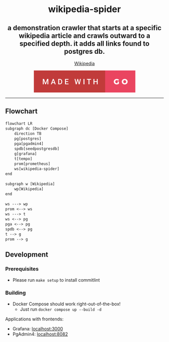 <h1 align="center">
  wikipedia-spider
</h1>
<h2 align="center">
  a demonstration crawler that starts at a specific wikipedia article and crawls outward to a specified depth. it adds all links found to postgres db.
</h2>

<div align="center">

[Wikipedia][wikipedia-link]

[![Made With Go][made-with-go-badge]][for-the-badge-link]

</div>

---
## Flowchart
```mermaid
flowchart LR
subgraph dc [Docker Compose]
    direction TB
    pg[postgres]
    pga[pgadmin4]
    spdb[seedpostgresdb]
    g[grafana]
    t[tempo]
    prom[prometheus]
    ws[wikipedia-spider]
end

subgraph w [Wikipedia]
    wp[Wikipedia]
end

ws ---> wp
prom <--> ws
ws ---> t
ws <--> pg
pga <--> pg
spdb <--> pg
t --> g
prom --> g
```

## Development
### Prerequisites
* Please run `make setup` to install commitlint

### Building
* Docker Compose should work right-out-of-the-box!
  * Just run `docker compose up --build -d`

Applications with frontends:
* Grafana: [localhost:3000](http://localhost:3000)
* PgAdmin4: [localhost:8082](http://localhost:8082)

<!--

Reference Variables

-->

<!-- Badges -->
[made-with-go-badge]: .github/images/made-with-go.svg

<!-- Links -->
[blank-reference-link]: #
[wikipedia-link]: https://en.wikipedia.org
[for-the-badge-link]: https://forthebadge.com